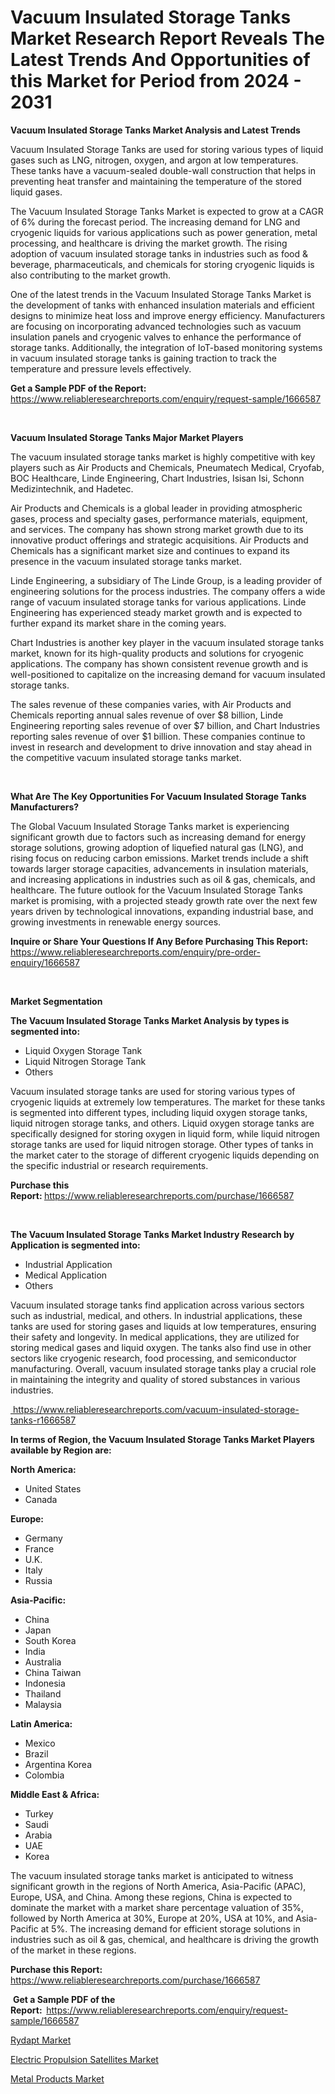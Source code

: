 <p><h1>Vacuum Insulated Storage Tanks Market Research Report Reveals The Latest Trends And Opportunities of this Market for Period from 2024 - 2031</h1></p><p><strong>Vacuum Insulated Storage Tanks Market Analysis and Latest Trends</strong></p>
<p><p>Vacuum Insulated Storage Tanks are used for storing various types of liquid gases such as LNG, nitrogen, oxygen, and argon at low temperatures. These tanks have a vacuum-sealed double-wall construction that helps in preventing heat transfer and maintaining the temperature of the stored liquid gases.</p><p>The Vacuum Insulated Storage Tanks Market is expected to grow at a CAGR of 6% during the forecast period. The increasing demand for LNG and cryogenic liquids for various applications such as power generation, metal processing, and healthcare is driving the market growth. The rising adoption of vacuum insulated storage tanks in industries such as food & beverage, pharmaceuticals, and chemicals for storing cryogenic liquids is also contributing to the market growth.</p><p>One of the latest trends in the Vacuum Insulated Storage Tanks Market is the development of tanks with enhanced insulation materials and efficient designs to minimize heat loss and improve energy efficiency. Manufacturers are focusing on incorporating advanced technologies such as vacuum insulation panels and cryogenic valves to enhance the performance of storage tanks. Additionally, the integration of IoT-based monitoring systems in vacuum insulated storage tanks is gaining traction to track the temperature and pressure levels effectively.</p></p>
<p><strong>Get a Sample PDF of the Report:&nbsp;</strong> <a href="https://www.reliableresearchreports.com/enquiry/request-sample/1666587">https://www.reliableresearchreports.com/enquiry/request-sample/1666587</a></p>
<p>&nbsp;</p>
<p><strong>Vacuum Insulated Storage Tanks Major Market Players</strong></p>
<p><p>The vacuum insulated storage tanks market is highly competitive with key players such as Air Products and Chemicals, Pneumatech Medical, Cryofab, BOC Healthcare, Linde Engineering, Chart Industries, Isisan Isi, Schonn Medizintechnik, and Hadetec.</p><p>Air Products and Chemicals is a global leader in providing atmospheric gases, process and specialty gases, performance materials, equipment, and services. The company has shown strong market growth due to its innovative product offerings and strategic acquisitions. Air Products and Chemicals has a significant market size and continues to expand its presence in the vacuum insulated storage tanks market.</p><p>Linde Engineering, a subsidiary of The Linde Group, is a leading provider of engineering solutions for the process industries. The company offers a wide range of vacuum insulated storage tanks for various applications. Linde Engineering has experienced steady market growth and is expected to further expand its market share in the coming years.</p><p>Chart Industries is another key player in the vacuum insulated storage tanks market, known for its high-quality products and solutions for cryogenic applications. The company has shown consistent revenue growth and is well-positioned to capitalize on the increasing demand for vacuum insulated storage tanks.</p><p>The sales revenue of these companies varies, with Air Products and Chemicals reporting annual sales revenue of over $8 billion, Linde Engineering reporting sales revenue of over $7 billion, and Chart Industries reporting sales revenue of over $1 billion. These companies continue to invest in research and development to drive innovation and stay ahead in the competitive vacuum insulated storage tanks market.</p></p>
<p>&nbsp;</p>
<p><strong>What Are The Key Opportunities For Vacuum Insulated Storage Tanks Manufacturers?</strong></p>
<p><p>The Global Vacuum Insulated Storage Tanks market is experiencing significant growth due to factors such as increasing demand for energy storage solutions, growing adoption of liquefied natural gas (LNG), and rising focus on reducing carbon emissions. Market trends include a shift towards larger storage capacities, advancements in insulation materials, and increasing applications in industries such as oil & gas, chemicals, and healthcare. The future outlook for the Vacuum Insulated Storage Tanks market is promising, with a projected steady growth rate over the next few years driven by technological innovations, expanding industrial base, and growing investments in renewable energy sources.</p></p>
<p><strong>Inquire or Share Your Questions If Any Before Purchasing This Report:</strong> <a href="https://www.reliableresearchreports.com/enquiry/pre-order-enquiry/1666587">https://www.reliableresearchreports.com/enquiry/pre-order-enquiry/1666587</a></p>
<p>&nbsp;</p>
<p><strong>Market Segmentation</strong></p>
<p><strong>The Vacuum Insulated Storage Tanks Market Analysis by types is segmented into:</strong></p>
<p><ul><li>Liquid Oxygen Storage Tank</li><li>Liquid Nitrogen Storage Tank</li><li>Others</li></ul></p>
<p><p>Vacuum insulated storage tanks are used for storing various types of cryogenic liquids at extremely low temperatures. The market for these tanks is segmented into different types, including liquid oxygen storage tanks, liquid nitrogen storage tanks, and others. Liquid oxygen storage tanks are specifically designed for storing oxygen in liquid form, while liquid nitrogen storage tanks are used for liquid nitrogen storage. Other types of tanks in the market cater to the storage of different cryogenic liquids depending on the specific industrial or research requirements.</p></p>
<p><strong>Purchase this Report:&nbsp;</strong><a href="https://www.reliableresearchreports.com/purchase/1666587">https://www.reliableresearchreports.com/purchase/1666587</a></p>
<p>&nbsp;</p>
<p><strong>The Vacuum Insulated Storage Tanks Market Industry Research by Application is segmented into:</strong></p>
<p><ul><li>Industrial Application</li><li>Medical Application</li><li>Others</li></ul></p>
<p><p>Vacuum insulated storage tanks find application across various sectors such as industrial, medical, and others. In industrial applications, these tanks are used for storing gases and liquids at low temperatures, ensuring their safety and longevity. In medical applications, they are utilized for storing medical gases and liquid oxygen. The tanks also find use in other sectors like cryogenic research, food processing, and semiconductor manufacturing. Overall, vacuum insulated storage tanks play a crucial role in maintaining the integrity and quality of stored substances in various industries.</p></p>
<p><a href="https://www.reliableresearchreports.com/vacuum-insulated-storage-tanks-r1666587">&nbsp;https://www.reliableresearchreports.com/vacuum-insulated-storage-tanks-r1666587</a></p>
<p><strong>In terms of Region, the Vacuum Insulated Storage Tanks Market Players available by Region are:</strong></p>
<p>
    <p> <strong> North America: </strong>
        <ul>
            <li>United States</li>
            <li>Canada</li>
        </ul>
        </p> 
    <p> <strong> Europe: </strong>
        <ul>
            <li>Germany</li>
            <li>France</li>
            <li>U.K.</li>
            <li>Italy</li>
            <li>Russia</li>
        </ul>
        </p> 
    <p> <strong> Asia-Pacific: </strong>
        <ul>
            <li>China</li>
            <li>Japan</li>
            <li>South Korea</li>
            <li>India</li>
            <li>Australia</li>
            <li>China Taiwan</li>
            <li>Indonesia</li>
            <li>Thailand</li>
            <li>Malaysia</li>
        </ul>
        </p> 
    <p> <strong> Latin America: </strong>
        <ul>
            <li>Mexico</li>
            <li>Brazil</li>
            <li>Argentina Korea</li>
            <li>Colombia</li>
        </ul>
        </p> 
    <p> <strong> Middle East & Africa: </strong>
        <ul>
            <li>Turkey</li>
            <li>Saudi</li>
            <li>Arabia</li>
            <li>UAE</li>
            <li>Korea</li>
        </ul>
    </p>
    </p>
<p><p>The vacuum insulated storage tanks market is anticipated to witness significant growth in the regions of North America, Asia-Pacific (APAC), Europe, USA, and China. Among these regions, China is expected to dominate the market with a market share percentage valuation of 35%, followed by North America at 30%, Europe at 20%, USA at 10%, and Asia-Pacific at 5%. The increasing demand for efficient storage solutions in industries such as oil & gas, chemical, and healthcare is driving the growth of the market in these regions.</p></p>
<p><strong>Purchase this Report: </strong><a href="https://www.reliableresearchreports.com/purchase/1666587">https://www.reliableresearchreports.com/purchase/1666587</a></p>
<p>&nbsp;<strong>Get a Sample PDF of the Report:&nbsp;&nbsp;</strong><a href="https://www.reliableresearchreports.com/enquiry/request-sample/1666587">https://www.reliableresearchreports.com/enquiry/request-sample/1666587</a></p>
<p><strong></strong></p>
<p><p><a href="https://www.linkedin.com/pulse/rydapt-market-share-evolution-growth-trends-2024-2031-pereops-afl6e">Rydapt Market</a></p><p><a href="https://www.linkedin.com/pulse/electric-propulsion-satellites-market-furnishes-information-kcjne">Electric Propulsion Satellites Market</a></p><p><a href="https://www.linkedin.com/pulse/decoding-metal-products-market-metrics-share-trends-growth-wq6je">Metal Products Market</a></p></p>